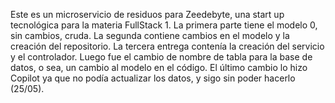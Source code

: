 Este es un microservicio de residuos para Zeedebyte, una start up tecnológica para la materia FullStack 1.
La primera parte tiene el modelo 0, sin cambios, cruda.
La segunda contiene cambios en el modelo y la creación del repositorio.
La tercera entrega contenía la creación del servicio y el controlador.
Luego fue el cambio de nombre de tabla para la base de datos, o sea, un cambio al modelo en el código.
El último cambio lo hizo Copilot ya que no podía actualizar los datos, y sigo sin poder hacerlo (25/05).
